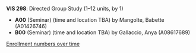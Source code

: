 **VIS 298**: Directed Group Study (1–12 units, by 1)

- **A00** (Seminar) (time and location TBA) by Mangolte, Babette (A01426746)
- **B00** (Seminar) (time and location TBA) by Gallaccio, Anya (A08617689)

[Enrollment numbers over time](./VIS298.tsv)
